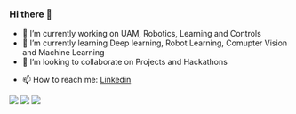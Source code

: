 ### Hi there 👋

<!-- **Anishamohapatra6/Anishamohapatra6** is a ✨ _special_ ✨ repository because its `README.md` (this file) appears on your GitHub profile.

Here are some ideas to get you started: -->

- 🔭 I’m currently working on UAM, Robotics, Learning and Controls
- 🌱 I’m currently learning Deep learning, Robot Learning, Comupter Vision and  Machine Learning 
- 👯 I’m looking to collaborate on Projects and Hackathons
<!-- - 🤔 I’m looking for help with ... -->
<!-- - 💬 Ask me about  -->
- 📫 How to reach me: [Linkedin](https://www.linkedin.com/in/anisha-mohapatra-8ba264178/)
<!-- - 😄 Pronouns: ... -->
<!-- - ⚡ Fun fact: I Like  --> 

<img src="https://github-readme-stats.vercel.app/api?username=Anishamohapatra6&hide_border=true&count_private=true&show_icons=true&theme=radical" align="centre">
<img src ="https://github-readme-stats.vercel.app/api/top-langs?username=Anishamohapatra6&show_icons=true&locale=en&layout=compact&hide_border=true&theme=radical" align ="centre">
<img src ="https://github-readme-streak-stats.herokuapp.com/?user=Anishamohapatra6&theme=black-ice&hide_border=true&stroke=0000&background=0D1117&ring=e05397&fire=e05397&currStreakLabel=e05397">
<!-- <img src="https://activity-graph.herokuapp.com/graph?username=sachin7695&bg_color=0D1117&color=e05397&line=e05397&point=FFFFFF&hide_border=true&"> -->


